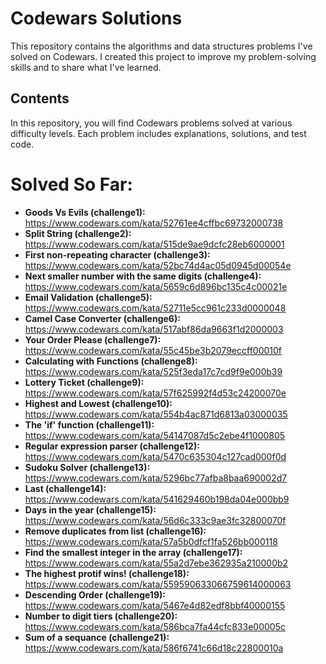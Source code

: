 # Codewars Solutions

This repository contains the algorithms and data structures problems I've solved on Codewars. I created this project to improve my problem-solving skills and to share what I've learned.

## Contents

In this repository, you will find Codewars problems solved at various difficulty levels. Each problem includes explanations, solutions, and test code.

# Solved So Far:
- **Goods Vs Evils (challenge1):** https://www.codewars.com/kata/52761ee4cffbc69732000738
- **Split String (challenge2):** https://www.codewars.com/kata/515de9ae9dcfc28eb6000001
- **First non-repeating character (challenge3):** https://www.codewars.com/kata/52bc74d4ac05d0945d00054e
- **Next smaller number with the same digits (challenge4):** https://www.codewars.com/kata/5659c6d896bc135c4c00021e
- **Email Validation (challenge5):** https://www.codewars.com/kata/52711e5cc961c233d0000048
- **Camel Case Converter (challenge6):** https://www.codewars.com/kata/517abf86da9663f1d2000003
- **Your Order Please (challenge7):** https://www.codewars.com/kata/55c45be3b2079eccff00010f
- **Calculating with Functions (challenge8):** https://www.codewars.com/kata/525f3eda17c7cd9f9e000b39
- **Lottery Ticket (challenge9):** https://www.codewars.com/kata/57f625992f4d53c24200070e
- **Highest and Lowest (challenge10):** https://www.codewars.com/kata/554b4ac871d6813a03000035
- **The 'if' function (challenge11):** https://www.codewars.com/kata/54147087d5c2ebe4f1000805
- **Regular expression parser (challenge12):** https://www.codewars.com/kata/5470c635304c127cad000f0d
- **Sudoku Solver (challenge13):** https://www.codewars.com/kata/5296bc77afba8baa690002d7
- **Last (challenge14):** https://www.codewars.com/kata/541629460b198da04e000bb9
- **Days in the year (challenge15):** https://www.codewars.com/kata/56d6c333c9ae3fc32800070f
- **Remove duplicates from list (challenge16):** https://www.codewars.com/kata/57a5b0dfcf1fa526bb000118
- **Find the smallest integer in the array (challenge17):** https://www.codewars.com/kata/55a2d7ebe362935a210000b2
- **The highest protif wins! (challenge18):** https://www.codewars.com/kata/559590633066759614000063
- **Descending Order (challenge19):** https://www.codewars.com/kata/5467e4d82edf8bbf40000155
- **Number to digit tiers (challenge20):** https://www.codewars.com/kata/586bca7fa44cfc833e00005c
- **Sum of a sequance (challenge21):** https://www.codewars.com/kata/586f6741c66d18c22800010a
